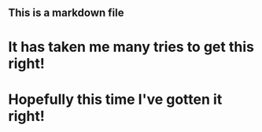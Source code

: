 ## This is a markdown file

# It has taken me many tries to get this right!
# Hopefully this time I've gotten it right!